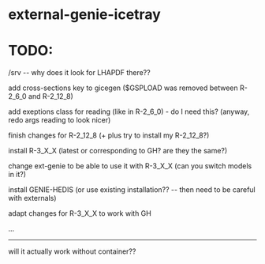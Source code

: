 # external-genie-icetray

# TODO:
/srv -- why does it look for LHAPDF there??

add cross-sections key to gicegen ($GSPLOAD was removed between R-2_6_0 and R-2_12_8)

add exeptions class for reading (like in R-2_6_0) - do I need this? (anyway, redo args reading to look nicer) 

finish changes for R-2_12_8 (+ plus try to install my R-2_12_8?)

install R-3_X_X (latest or corresponding to GH? are they the same?)

change ext-genie to be able to use it with R-3_X_X (can you switch models in it?)

install GENIE-HEDIS (or use existing installation?? -- then need to be careful with externals)

adapt changes for R-3_X_X to work with GH

...


-----

will it actually work without container??
